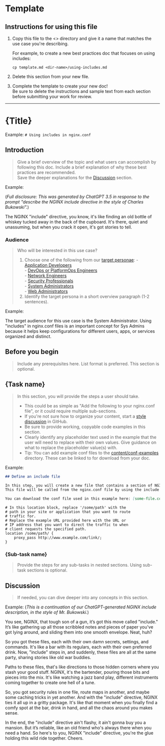 # Template

## Instructions for using this file

1. Copy this file to the <> directory and give it a name that matches the use case you're describing. 

   For example, to create a new best practices doc that focuses on using includes:

   ```shell
   cp template.md <dir-name>/using-includes.md
   ```

2. Delete this section from your new file.

3. Complete the template to create your new doc!  
   Be sure to delete the instructions and sample text from each section before submitting your work for review.

---

# {Title}

Example: `# Using includes in nginx.conf`

## Introduction

> Give a brief overview of the topic and what users can accomplish by following this doc.
> Include a brief explanation of why these best practices are recommended.  
> Save the deeper explanations for the [Discussion](#discussion) section.

Example:

(*Full disclosure: This was generated by ChatGPT 3.5 in response to the prompt "describe the NGINX include directive in the style of Charles Bukowski".*)

The NGINX "include" directive, you know, it's like finding an old bottle of whiskey tucked away in the back of the cupboard. It's there, quiet and unassuming, but when you crack it open, it's got stories to tell.

### Audience

> Who will be interested in this use case?
>
> 1. Choose one of the following from our [target personae](CONTRIBUTING.md#target-personae):
    - [Application Developers](CONTRIBUTING.md#application-developers)  
    - [DevOps or PlatformOps Engineers](CONTRIBUTING.md#devops-and-platformops-engineers)  
    - [Network Engineers](CONTRIBUTING.md#network-engineers)  
    - [Security Professionals](CONTRIBUTING.md#security-professionals)  
    - [System Administrators](CONTRIBUTING.md#system-administrators)  
    - [Web Administrators](CONTRIBUTING.md#web-administrators)  
> 2. Identify the target persona in a short overview paragraph (1-2 sentences).

Example:

The target audience for this use case is the System Administrator. Using "includes" in nginx.conf files is an important concept for Sys Admins because it helps keep configurations for different users, apps, or services organized and distinct.

## Before you begin

> Include any prerequisites here. List format is preferred.
> This section is optional.

## {Task name}

> In this section, you will provide the steps a user should take.
>
> - This could be as simple as "Add the following to your nginx.conf file", or it could require multiple sub-sections.  
> - If you're not sure how to organize your content, start a [style discussion](https://github.com/nginx/best-practices/discussions/new?category=style) in GitHub.
> - Be sure to provide working, copyable code examples in this section.  
> - Clearly identify any placeholder text used in the example that the user will need to replace with their own values. Give guidance on what to replace the placeholder value(s) with.  
> - Tip: You can add example conf files to the [content/conf-examples](content/conf-examples) directory. These can be linked to for download from your doc.

Example:

```md
## Define an include file

In this step, you will create a new file that contains a section of NGINX configuration. 
This file will be called from the nginx.conf file by using the include directive.

You can download the conf file used in this example here: [some-file.conf](content/conf-examples/some-file.conf).
```

```nginx
# In this location block, replace '/some/path' with the 
# path in your site or application that you want to route
# traffic for. 
# Replace the example URL provided here with the URL or 
# IP address that you want to direct the traffic to when 
# client requests the specified path.
location /some/path/ {
    proxy_pass http://www.example.com/link/;
}
```

### {Sub-task name}

> Provide the steps for any sub-tasks in nested sections.
> Using sub-task sections is optional.

## Discussion

> If needed, you can dive deeper into any concepts in this section.

Example: (*This is a continuation of our ChatGPT-generated NGINX include description, in the style of Mr. Bukowski.*)

You see, NGINX, that tough son of a gun, it’s got this move called "include." It’s like gathering up all those scribbled notes and pieces of paper you've got lying around, and sliding them into one smooth envelope. Neat, huh?

So you got these files, each with their own damn secrets, settings, and commands. It's like a bar with its regulars, each with their own preferred drink. Now, "include" steps in, and suddenly, these files are all at the same party, sharing stories like old war buddies.

Paths to these files, that's like directions to those hidden corners where you stash your good stuff. NGINX, it's the bartender, pouring those bits and pieces into the mix. It's like watching a jazz band play, different instruments coming together to create one hell of a tune.

So, you got security rules in one file, route maps in another, and maybe some caching tricks in yet another. And with the "include" directive, NGINX ties it all up in a gritty package. It's like that moment when you finally find a comfy spot at the bar, drink in hand, and all the chaos around you makes sense.

In the end, the "include" directive ain't flashy, it ain't gonna buy you a mansion. But it’s reliable, like an old friend who's always there when you need a hand. So here's to you, NGINX "include" directive, you're the glue holding this wild ride together. Cheers.
